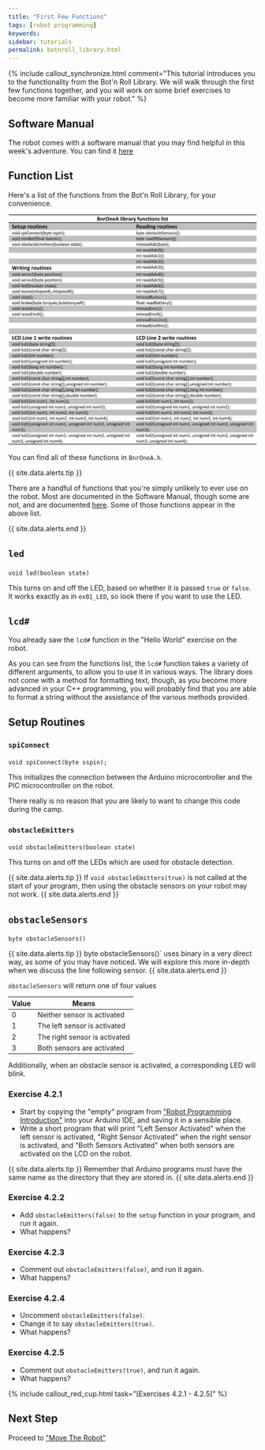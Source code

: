 ```yaml
---
title: "First Few Functions"
tags: [robot programming]
keywords:
sidebar: tutorials
permalink: botnroll_library.html
---
```



{% include callout_synchronize.html comment="This tutorial introduces you to the functionality from the Bot'n Roll Library. We will walk through the first few functions together, and you will work on some brief exercises to become more familiar with your robot." %}

## Software Manual
The robot comes with a software manual that you may find helpful in this week's adventure. You can find it [here](forms/software_manual.pdf)

## Function List

Here's a list of the functions from the Bot'n Roll Library, for your convenience.

![Bot'n Roll Functions](images/software_function_list.png)

You can find all of these functions in `BnrOneA.h`.

{{ site.data.alerts.tip }}

There are a handful of functions that you're simply unlikely to ever use on the robot. Most are documented in the Software Manual, though some are not, and are documented <a href="/less_used_functions.html">here</a>. Some of those functions appear in the above list.

{{ site.data.alerts.end }}

## `led`

`void led(boolean state)`

This turns on and off the LED, based on whether it is passed `true` or `false`. It works exactly as in `ex01_LED`, so look there if you want to use the LED.

## `lcd#`

You already saw the `lcd#` function in the "Hello World" exercise on the robot.

As you can see from the functions list, the `lcd#` function takes a variety of different arguments, to allow you to use it in various ways. The library does not come with a method for formatting text, though, as you become more advanced in your C++ programming, you will probably find that you are able to format a string without the assistance of the various methods provided.

## Setup Routines

### `spiConnect`

`void spiConnect(byte sspin);`

This initializes the connection between the Arduino microcontroller and the PIC microcontroller on the robot.

There really is no reason that you are likely to want to change this code during the camp.

### `obstacleEmitters`

`void obstacleEmitters(boolean state)`

This turns on and off the LEDs which are used for obstacle detection.

{{ site.data.alerts.tip }}
If `void obstacleEmitters(true)` is not called at the start of your program, then using the obstacle sensors on your robot may not work.
{{ site.data.alerts.end }}

## `obstacleSensors`

`byte obstacleSensors()`

{{ site.data.alerts.tip }}
byte obstacleSensors()` uses binary in a very direct way, as some of you may have noticed. We will explore this more in-depth when we discuss the line following sensor.
{{ site.data.alerts.end }}

`obstacleSensors` will return one of four values

Value    | Means
--------|-------------
0	| Neither sensor is activated
1	| The left sensor is activated
2	| The right sensor is activated
3	| Both sensors are activated

Additionally, when an obstacle sensor is activated, a corresponding LED will blink.

### Exercise 4.2.1

- Start by copying the "empty" program from ["Robot Programming Introduction"](/robot_programming_introduction.html) into your Arduino IDE, and saving it in a sensible place.
- Write a short program that will print "Left Sensor Activated" when the left sensor is activated, "Right Sensor Activated" when the right sensor is activated, and "Both Sensors Activated" when both sensors are activated on the LCD on the robot.

{{ site.data.alerts.tip }}
Remember that Arduino programs must have the same name as the directory that they are stored in.
{{ site.data.alerts.end }}

### Exercise 4.2.2
- Add `obstacleEmitters(false)` to the `setup` function in your program, and run it again.
- What happens?

### Exercise 4.2.3
- Comment out `obstacleEmitters(false)`, and run it again.
- What happens?

### Exercise 4.2.4
- Uncomment `obstacleEmitters(false)`.
- Change it to say `obstacleEmitters(true)`.
- What happens?

### Exercise 4.2.5
- Comment out `obstacleEmitters(true)`, and run it again.
- What happens?

{% include callout_red_cup.html task="[Exercises 4.2.1 - 4.2.5]" %}

## Next Step

Proceed to ["Move The Robot"](move_the_robot.html)
